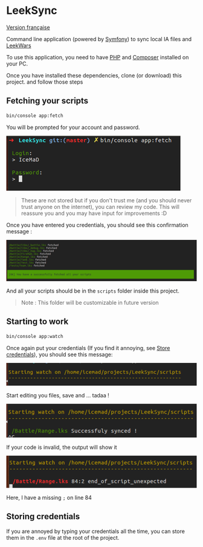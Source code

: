 LeekSync
========

[Version française](README.fr.md)

Command line application (powered by [Symfony](https://symfony.com/)) to sync local IA files and [LeekWars](http://leekwars.com)

To use this application, you need to have [PHP](http://php.net/) and [Composer](https://getcomposer.org/doc/00-intro.md) installed on your PC.

Once you have installed these dependencies, clone (or download) this project. and follow those steps

## Fetching your scripts

```bash
bin/console app:fetch
```

You will be prompted for your account and password. 

![Prompt preview](./doc/password.png)

> These are not stored but if you don't trust me (and you should never trust anyone on the internet), you can review my code. 
> This will reassure you and you may have input for improvements :D

Once you have entered you credentials, you should see this confirmation message :

![Fetch success preview](./doc/fetch-success.png)

And all your scripts should be in the `scripts` folder inside this project.

> Note : This folder will be customizable in future version

## Starting to work

```bash
bin/console app:watch
```

Once again put your credentials (If you find it annoying, see [Store credentials](#store-credentials)), you should see this message: 

![Watch start preview](./doc/watch-start.png)

Start editing you files, save and ... tadaa !

![Sync success preview](./doc/sync-success.png)

If your code is invalid, the output will show it

![Sync failure preview](./doc/sync-failure.png)

Here, I have a missing `;` on line 84

## Storing credentials

If you are annoyed by typing your credentials all the time, you can store them in the `.env` file at the root of the project.
